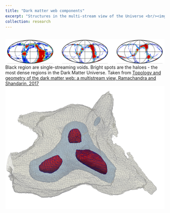 ```yaml
---
title: "Dark matter web components"
excerpt: "Structures in the multi-stream view of the Universe <br/><img src='/images/w6.png' style="width: 200px;>"
collection: research
---
```



<br/><img src='/images/fig3.png'>
Black region are single-streaming voids. Bright spots are the haloes - the most dense regions in the Dark Matter Universe. Taken from [Topology and geometry of the dark matter web: a multistream view, Ramachandra and Shandarin, 2017](https://arxiv.org/abs/1608.05469) <img align="right" src="/images/fig2.png"> 


